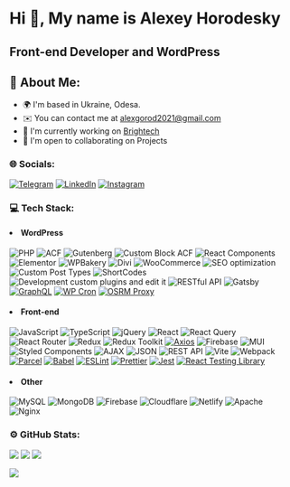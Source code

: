 
# Hi 👋, My name is Alexey Horodesky

## Front-end Developer and WordPress

## 💫 About Me:
<ul>
   <li>🌍 I'm based in Ukraine, Odesa.</li>
   <li>✉️ You can contact me at <a href="mailto:alexgorod2021@gmail.com">alexgorod2021@gmail.com</a></li>
   <li>🚀 I'm currently working on <a target="_blank" href="https://brightech.it/en/">Brightech</a></li>
   <li>🤝 I'm open to collaborating on Projects</li>
</ul>

### 🌐 Socials:
[![Telegram](https://img.shields.io/badge/Telegram-%232CA5E0.svg?logo=telegram&logoColor=white)](https://t.me/AlexeyHorodesky)
[![LinkedIn](https://img.shields.io/badge/LinkedIn-%230077B5.svg?logo=linkedin&logoColor=white)](https://linkedin.com/in/https://www.linkedin.com/in/alexey-horodesky-8907ab196/) 
[![Instagram](https://img.shields.io/badge/Instagram-%23E4405F.svg?logo=instagram&logoColor=white)](https://www.instagram.com/gaillers22/)


### 💻 Tech Stack:
 #### <li> WordPress </li>
 ![PHP](https://img.shields.io/badge/php-%23777BB4.svg?style=flat-square&logo=php&logoColor=white)
 ![ACF](https://img.shields.io/badge/ACF-%23A100FF.svg?style=flat-square&logo=advanced-custom-fields&logoColor=white) 
 ![Gutenberg](https://img.shields.io/badge/Gutenberg-%23232D37.svg?style=flat-square&logo=wordpress&logoColor=white)
 ![Custom Block ACF](https://img.shields.io/badge/Custom_Block_ACF-%23707070.svg?style=flat-square&logo=wordpress&logoColor=white)
 ![React Components](https://img.shields.io/badge/React_Components-%2361DAFB.svg?style=flat-square&logo=react&logoColor=white)
 ![Elementor](https://img.shields.io/badge/Elementor-%236534DD.svg?style=flat-square&logo=elementor&logoColor=white) 
 ![WPBakery](https://img.shields.io/badge/WPBakery-%231B87C3.svg?style=flat-square&logo=wordpress&logoColor=white) 
 ![Divi](https://img.shields.io/badge/Divi-%23569BAD.svg?style=flat-square&logo=wordpress&logoColor=white)
 ![WooCommerce](https://img.shields.io/badge/WooCommerce-%23774752.svg?style=flat-square&logo=woocommerce&logoColor=white)
 ![SEO optimization](https://img.shields.io/badge/SEO%20optimization-%23117AC9.svg?style=flat-square&logo=wordpress&logoColor=white)
 ![Сustom Post Types](https://img.shields.io/badge/Сustom%20Post%20Types-%230A58C9.svg?style=flat-square&logo=wordpress&logoColor=white) 
 ![ShortCodes](https://img.shields.io/badge/ShortCodes-%232A56C6.svg?style=flat-square&logo=wordpress&logoColor=white)
 ![Development custom plugins and edit it](https://img.shields.io/badge/Development%20custom%20plugins%20and%20edit%20it-%230A58C9.svg?style=flat-square&logo=wordpress&logoColor=white)
 ![RESTful API](https://img.shields.io/badge/RESTful%20API-%230A58C9.svg?style=flat-square&logo=wordpress&logoColor=white) 
 ![Gatsby](https://img.shields.io/badge/Gatsby-%23663399.svg?style=flat-square&logo=gatsby&logoColor=white) 
 [![GraphQL](https://img.shields.io/badge/GraphQL-%23E10098.svg?style=flat-square&logo=graphql&logoColor=white)](https://graphql.org/)
 [![WP Cron](https://img.shields.io/badge/WP_Cron-%2321759B.svg?style=flat-square&logo=wordpress&logoColor=white)](https://developer.wordpress.org/plugins/cron/)
 [![OSRM Proxy](https://img.shields.io/badge/OSRM_Proxy-%23FF5733.svg?style=flat-square&logo=openstreetmap&logoColor=white)](https://github.com/Project-OSRM/osrm-backend)

 #### <li> Front-end </li>
 
 ![JavaScript](https://img.shields.io/badge/javascript-%23323330.svg?style=flat-square&logo=javascript&logoColor=%23F7DF1E) ![TypeScript](https://img.shields.io/badge/typescript-%23007ACC.svg?style=flat-square&logo=typescript&logoColor=white) ![jQuery](https://img.shields.io/badge/jquery-%230769AD.svg?style=flat-square&logo=jquery&logoColor=white) ![React](https://img.shields.io/badge/react-%2320232a.svg?style=flat-square&logo=react&logoColor=%2361DAFB) ![React Query](https://img.shields.io/badge/-React%20Query-FF4154?style=flat-square&logo=react%20query&logoColor=white) ![React Router](https://img.shields.io/badge/React_Router-CA4245?style=flat-square&logo=react-router&logoColor=white) ![Redux](https://img.shields.io/badge/redux-%23593d88.svg?style=flat-square&logo=redux&logoColor=white) ![Redux Toolkit](https://img.shields.io/badge/Redux_Toolkit-%23764ABC.svg?style=flat-square&logo=redux&logoColor=white) [![Axios](https://img.shields.io/badge/Axios-%23223E6D.svg?style=flat-square&logo=axios&logoColor=white)](https://axios-http.com/) ![Firebase](https://img.shields.io/badge/firebase-%23039BE5.svg?style=flat-square&logo=firebase) ![MUI](https://img.shields.io/badge/MUI-%230081CB.svg?style=flat-square&logo=mui&logoColor=white) ![Styled Components](https://img.shields.io/badge/styled--components-DB7093?style=flat-square&logo=styled-components&logoColor=white) ![AJAX](https://img.shields.io/badge/AJAX-%237CB801.svg?style=flat-square&logo=javascript&logoColor=white) ![JSON](https://img.shields.io/badge/JSON-%23000000.svg?style=flat-square&logo=json&logoColor=white) ![REST API](https://img.shields.io/badge/REST_API-%23000000.svg?style=flat-square&logo=api&logoColor=white) ![Vite](https://img.shields.io/badge/vite-%23646CFF.svg?style=flat-square&logo=vite&logoColor=white) ![Webpack](https://img.shields.io/badge/webpack-%238DD6F9.svg?style=flat-square&logo=webpack&logoColor=black) [![Parcel](https://img.shields.io/badge/Parcel-%23F7B93E.svg?style=flat-square&logo=parcel&logoColor=white)](https://parceljs.org/) [![Babel](https://img.shields.io/badge/Babel-%23F9DC3E.svg?style=flat-square&logo=babel&logoColor=black)](https://babeljs.io/) [![ESLint](https://img.shields.io/badge/ESLint-%234B32C3.svg?style=flat-square&logo=eslint&logoColor=white)](https://eslint.org/)
[![Prettier](https://img.shields.io/badge/Prettier-%231A2B34.svg?style=flat-square&logo=prettier&logoColor=%234B32C3)](https://prettier.io/) [![Jest](https://img.shields.io/badge/Jest-%23C21325.svg?style=flat-square&logo=jest&logoColor=white)](https://jestjs.io/)
[![React Testing Library](https://img.shields.io/badge/React_Testing_Library-%23E33332.svg?style=flat-square&logo=testing-library&logoColor=white)](https://testing-library.com/react/)


 #### <li> Other </li>

 ![MySQL](https://img.shields.io/badge/mysql-%2300000f.svg?style=flat-square&logo=mysql&logoColor=white)
 ![MongoDB](https://img.shields.io/badge/MongoDB-%234ea94b.svg?style=flat-square&logo=mongodb&logoColor=white)
 ![Firebase](https://img.shields.io/badge/Firebase-039BE5?style=flat-square&logo=Firebase&logoColor=white)
 ![Cloudflare](https://img.shields.io/badge/Cloudflare-F38020?style=flat-square&logo=Cloudflare&logoColor=white) 
 ![Netlify](https://img.shields.io/badge/netlify-%23000000.svg?style=flat-square&logo=netlify&logoColor=#00C7B7) 
 ![Apache](https://img.shields.io/badge/apache-%23D42029.svg?style=flat-square&logo=apache&logoColor=white) 
 ![Nginx](https://img.shields.io/badge/nginx-%23009639.svg?style=flat-square&logo=nginx&logoColor=white)


### ⚙️ GitHub Stats:
![](https://github-readme-stats.vercel.app/api?username=gaillers&theme=algolia&hide_border=true&include_all_commits=false&count_private=false)
![](https://github-readme-streak-stats.herokuapp.com/?user=gaillers&theme=algolia&hide_border=true)
![](https://github-readme-stats.vercel.app/api/top-langs/?username=gaillers&theme=algolia&hide_border=true&include_all_commits=false&count_private=false&layout=compact)

[![](https://visitcount.itsvg.in/api?id=gaillers&icon=0&color=1)](https://visitcount.itsvg.in)
<!-- Proudly created with GPRM ( https://gprm.itsvg.in ) -->
